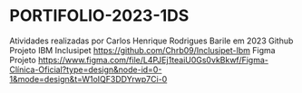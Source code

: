 # PORTIFOLIO-2023-1DS
Atividades realizadas por Carlos Henrique Rodrigues Barile em 2023
Github Projeto IBM Inclusipet https://github.com/Chrb09/Inclusipet-Ibm
Figma Projeto https://www.figma.com/file/L4PJEj1teaiU0Gs0vkBkwf/Figma-Clínica-Oficial?type=design&node-id=0-1&mode=design&t=W1oIQF3DDYrwp7Ci-0